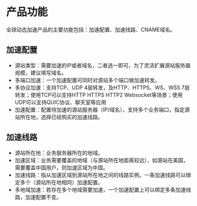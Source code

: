 # 产品功能
全球动态加速产品的主要功能包括：加速配置、加速线路、CNAME域名。
<br>
## 加速配置

- 源站类型：需要加速的IP或者域名，二者选一即可，为了灵活扩展源站服务器规模，建议填写域名。
- 多端口加速：一个加速配置可同时对源站多个端口做加速转发。
- 多协议加速：支持TCP、UDP 4层转发，及HTTP、HTTPS、WS、WSS 7层转发；使用TCP可以支持HTTP HTTPS HTTP2 Websocket等场景；使用UDP可以支持QUIC协议、聊天室等应用
- 加速配置：配置待加速的源站服务器（IP/域名），支持多个业务端口，指定源站所在地，选择已经购买的加速线路。

## 加速线路

- 源站所在地：业务服务器所在的地域。
- 加速区域：业务需要覆盖的地域（与源站所在地距离较远），如源站在美国，需要覆盖中国用户，则加速区域为中国。
- 加速线路：指从加速区域到源站所在地之间的线路实例。一条加速线路可以绑定多个（源站所在地相同）加速配置。
- 多地域加速：若存在多个地域需要加速，一个加速配置上可以绑定多条加速线路，加速配置不变。
